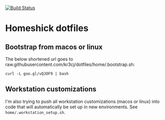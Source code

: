 [![Build Status](https://travis-ci.org/kr3cj/dotfiles.svg?branch=master)](https://travis-ci.org/kr3cj/dotfiles)
# Homeshick dotfiles

## Bootstrap from macos or linux
The below shortened url goes to raw.githubusercontent.com/kr3cj/dotfiles/home/.bootstrap.sh:

```
curl -L goo.gl/vQJOF9 | bash
```

## Workstation customizations
I'm also trying to push all workstation customizations (macos or linux) into code that will automatically be set up in new environments. See `home/.workstation_setup.sh`.
